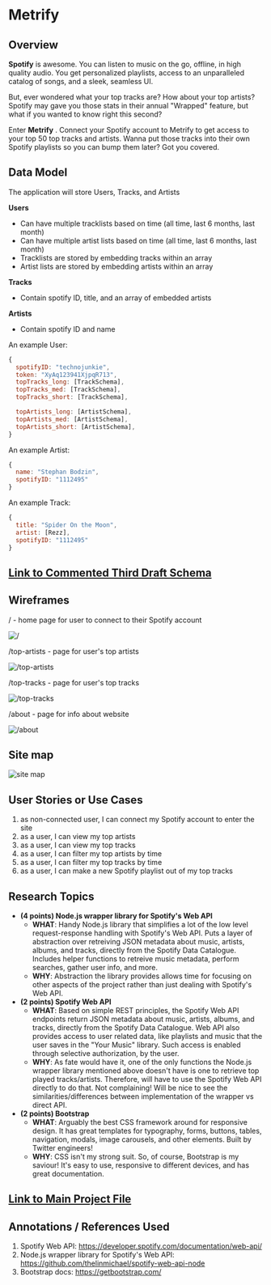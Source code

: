 #  Metrify

## Overview

**Spotify** is awesome. You can listen to music on the go, offline, in high quality audio. You get personalized playlists, access to an unparalleled catalog of songs, and a sleek, seamless UI.

But, ever wondered what your top tracks are? How about your top artists? Spotify may gave you those stats in their annual "Wrapped" feature, but what if you wanted to know right this second? 

Enter **Metrify** . Connect your Spotify account to Metrify to get access to your top 50 top tracks and artists. Wanna put those tracks into their own Spotify playlists so you can bump them later? Got you covered. 


## Data Model

The application will store Users, Tracks, and Artists

**Users**
* Can have multiple tracklists based on time (all time, last 6 months, last month) 
* Can have multiple artist lists based on time (all time, last 6 months, last month) 
* Tracklists are stored by embedding tracks within an array 
* Artist lists are stored by embedding artists within an array 

**Tracks**
* Contain spotify ID, title, and an array of embedded artists

**Artists**
* Contain spotify ID and name

An example User:

```javascript
{
  spotifyID: "technojunkie",
  token: "XyAq123941XjpqR713",
  topTracks_long: [TrackSchema],
  topTracks_med: [TrackSchema],
  topTracks_short: [TrackSchema],

  topArtists_long: [ArtistSchema],
  topArtists_med: [ArtistSchema],
  topArtists_short: [ArtistSchema],
}
```

An example Artist:

```javascript
{
  name: "Stephan Bodzin",
  spotifyID: "1112495" 
}
```

An example Track:

```javascript
{
  title: "Spider On the Moon", 
  artist: [Rezz], 
  spotifyID: "1112495"
}
```

## [Link to Commented Third Draft Schema](db.js) 

## Wireframes

/ - home page for user to connect to their Spotify account

![/](documentation/wireframes/login-wireframe.png)

/top-artists - page for user's top artists

![/top-artists](documentation/wireframes/top-artists-wireframe.png)

/top-tracks - page for user's top tracks

![/top-tracks](documentation/wireframes/top-tracks-wireframe.png)

/about - page for info about website 

![/about](documentation/wireframes/about-wireframe.png)

## Site map

![site map](documentation/site-map.png)

## User Stories or Use Cases

1. as non-connected user, I can connect my Spotify account to enter the site
2. as a user, I can view my top artists
3. as a user, I can view my top tracks
4. as a user, I can filter my top artists by time
5. as a user, I can filter my top tracks by time
6. as a user, I can make a new Spotify playlist out of my top tracks

## Research Topics

* **(4 points) Node.js wrapper library for Spotify's Web API**
  * **WHAT**: Handy Node.js library that simplifies a lot of the low level request-response handling with Spotify's Web API. Puts a layer of abstraction over retreiving JSON metadata about music, artists, albums, and tracks, directly from the Spotify Data Catalogue. Includes helper functions to retreive music metadata, perform searches, gather user info, and more. 
  * **WHY**: Abstraction the library provides allows time for focusing on other aspects of the project rather than just dealing with Spotify's Web API. 
* **(2 points) Spotify Web API**
  * **WHAT**: Based on simple REST principles, the Spotify Web API endpoints return JSON metadata about music, artists, albums, and tracks, directly from the Spotify Data Catalogue. Web API also provides access to user related data, like playlists and music that the user saves in the "Your Music" library. Such access is enabled through selective authorization, by the user.
  * **WHY**: As fate would have it, one of the only functions the Node.js wrapper library mentioned above doesn't have is one to retrieve top played tracks/artists. Therefore, will have to use the Spotify Web API directly to do that. Not complaining! Will be nice to see the similarities/differences between implementation of the wrapper vs direct API. 
* **(2 points) Bootstrap**
  * **WHAT**: Arguably the best CSS framework around for responsive design. It has great templates for typography, forms, buttons, tables, navigation, modals, image carousels, and other elements. Built by Twitter engineers!
  * **WHY**: CSS isn't my strong suit. So, of course, Bootstrap is my saviour! It's easy to use, responsive to different devices, and has great documentation.

## [Link to Main Project File](app.js) 

## Annotations / References Used

1. Spotify Web API: https://developer.spotify.com/documentation/web-api/
2. Node.js wrapper library for Spotify's Web API: https://github.com/thelinmichael/spotify-web-api-node
3. Bootstrap docs: https://getbootstrap.com/ 